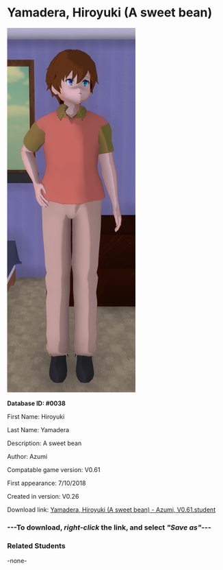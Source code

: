# Yamadera, Hiroyuki (A sweet bean)

<img src="../../Files/Images/Yamadera, Hiroyuki (A sweet bean).png" title="Yamadera, Hiroyuki (A sweet bean) - Azumi, V0.61">

**Database ID: #0038**

First Name: Hiroyuki

Last Name: Yamadera

Description: A sweet bean

Author: Azumi

Compatable game version: V0.61

First appearance: 7/10/2018

Created in version: V0.26

Download link: <a href="https://raw.githubusercontent.com/Arbiter1223/Daigaku-Gurashi-Custom-Students/master/Files/Student%20Files/Yamadera%2C%20Hiroyuki%20(A%20sweet%20bean)%20-%20Azumi%2C%20V0.61.student">Yamadera, Hiroyuki (A sweet bean) - Azumi, V0.61.student</a>

### ---**To download, _right-click_ the link, and select _"Save as"_**---

### Related Students

-none-

